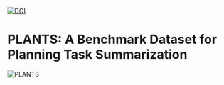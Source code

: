 [![DOI](https://zenodo.org/badge/DOI/10.5281/zenodo.11473815.svg)](https://doi.org/10.5281/zenodo.11473815)

# PLANTS: A Benchmark Dataset for Planning Task Summarization

![PLANTS](img/image.png)

